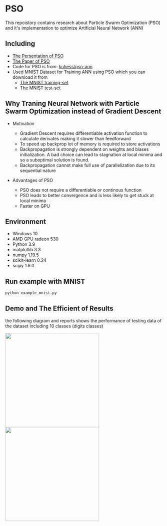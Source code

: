 # PSO
This repoistory contains research about Particle Swarm Optimization (PSO) and it's implementation to optimize Artificial Neural Network (ANN)

## Including
- [The Persentation of PSO](https://github.com/aboelkassem/PSO/blob/master/paper/PSO.pptx)
- [The Paper of PSO](https://github.com/aboelkassem/PSO/blob/master/paper/PSO%20Paper.pdf)
- Code for PSO is from: [kuhess/pso-ann](https://github.com/kuhess/pso-ann)
- Used [MNIST](https://en.wikipedia.org/wiki/MNIST_database) Dataset for Training ANN using PSO which you can download it from
  - [The MNIST training-set](https://www.python-course.eu/data/mnist/mnist_train.csv)
  - [The MNIST test-set](https://www.python-course.eu/data/mnist/mnist_test.csv)
  
 ## Why Traning Neural Network with Particle Swarm Optimization instead of Gradient Descent
 - Motivation
   - Gradient Descent requires differentiable activation function to calculate derivates making it slower than feedforward
   - To speed up backprop lot of memory is required to store activations
   - Backpropagation is strongly dependent on weights and biases initialization. A bad choice can lead to stagnation at local minima and so a suboptimal solution is found.
   - Backpropagation cannot make full use of parallelization due to its sequential nature

 - Advantages of PSO
   - PSO does not require a differentiable or continous function
   - PSO leads to better convergence and is less likely to get stuck at local minima
   - Faster on GPU
  
## Environment
 - Windows 10
 - AMD GPU radeon 530
 - Python 3.9
 - matplotlib	3.3
 - numpy	1.19.5
 - scikit-learn	0.24
 - scipy	1.6.0	
 
 ## Run example with MNIST
 ```bash
 python example_mnist.py
 ```

## Demo and The Efficient of Results
the following diagram and reports shows the performance of testing data of the dataset including 10 classes (digits classes)

<img src="https://res.cloudinary.com/dvdcninhs/image/upload/v1610484745/testingPSO_eejk9w.png" width="300" hight="300"/>
<img src="https://res.cloudinary.com/dvdcninhs/image/upload/v1610484745/plotPSO_oiqreo.png" width="300" hight="300"/>
